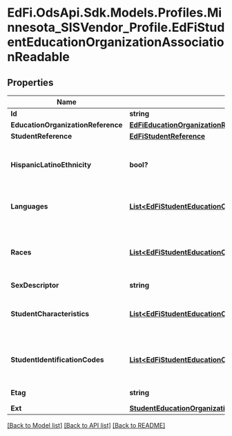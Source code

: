 # EdFi.OdsApi.Sdk.Models.Profiles.Minnesota_SISVendor_Profile.EdFiStudentEducationOrganizationAssociationReadable
## Properties

Name | Type | Description | Notes
------------ | ------------- | ------------- | -------------
**Id** | **string** |  | 
**EducationOrganizationReference** | [**EdFiEducationOrganizationReference**](EdFiEducationOrganizationReference.md) |  | 
**StudentReference** | [**EdFiStudentReference**](EdFiStudentReference.md) |  | 
**HispanicLatinoEthnicity** | **bool?** | An indication that the individual traces his or her origin or descent to Mexico, Puerto Rico, Cuba, Central, and South America, and other Spanish cultures, regardless of race. The term, \&quot;Spanish origin,\&quot; can be used in addition to \&quot;Hispanic or Latino.\&quot; | [optional] 
**Languages** | [**List&lt;EdFiStudentEducationOrganizationAssociationLanguageReadable&gt;**](EdFiStudentEducationOrganizationAssociationLanguageReadable.md) | An unordered collection of studentEducationOrganizationAssociationLanguages. The language(s) the individual uses to communicate. It is strongly recommended that entries use only ISO 639-3 language codes. | [optional] 
**Races** | [**List&lt;EdFiStudentEducationOrganizationAssociationRaceReadable&gt;**](EdFiStudentEducationOrganizationAssociationRaceReadable.md) | An unordered collection of studentEducationOrganizationAssociationRaces. The general racial category which most clearly reflects the individual&#39;s recognition of his or her community or with which the individual most identifies. The data model allows for multiple entries so that each individual can specify all appropriate races. | [optional] 
**SexDescriptor** | **string** | A person&#39;s gender. | 
**StudentCharacteristics** | [**List&lt;EdFiStudentEducationOrganizationAssociationStudentCharacteristicReadable&gt;**](EdFiStudentEducationOrganizationAssociationStudentCharacteristicReadable.md) | An unordered collection of studentEducationOrganizationAssociationStudentCharacteristics. Reflects important characteristics of the student&#39;s home situation:          Displaced Homemaker, Immigrant, Migratory, Military Parent, Pregnant Teen, Single Parent, and Unaccompanied Youth. | [optional] 
**StudentIdentificationCodes** | [**List&lt;EdFiStudentEducationOrganizationAssociationStudentIdentificationCodeReadable&gt;**](EdFiStudentEducationOrganizationAssociationStudentIdentificationCodeReadable.md) | An unordered collection of studentEducationOrganizationAssociationStudentIdentificationCodes. A coding scheme that is used for identification and record-keeping purposes by schools, social services, or other agencies to refer to a student. | [optional] 
**Etag** | **string** | A unique system-generated value that identifies the version of the resource. | [optional] 
**Ext** | [**StudentEducationOrganizationAssociationExtensionsReadable**](StudentEducationOrganizationAssociationExtensionsReadable.md) |  | [optional] 

[[Back to Model list]](../README.md#documentation-for-models) [[Back to API list]](../README.md#documentation-for-api-endpoints) [[Back to README]](../README.md)

